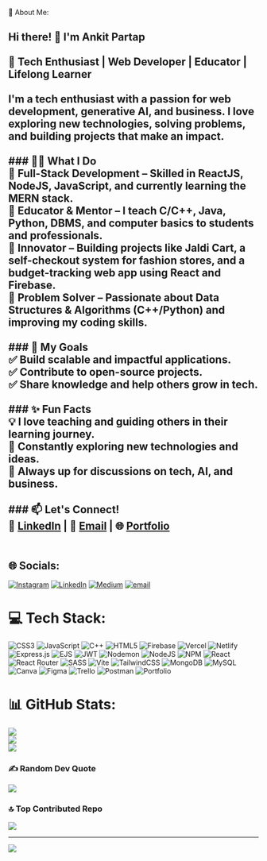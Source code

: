 💫 About Me:
## Hi there! 👋 I'm Ankit Partap  <br><br>🚀 Tech Enthusiast | Web Developer | Educator | Lifelong Learner  <br><br>I'm a **tech enthusiast** with a passion for **web development, generative AI, and business**. I love exploring new technologies, solving problems, and building projects that make an impact.  <br><br>### 👨‍💻 What I Do  <br>🔹 **Full-Stack Development** – Skilled in **ReactJS, NodeJS, JavaScript**, and currently learning the **MERN stack**.  <br>🔹 **Educator & Mentor** – I teach **C/C++, Java, Python, DBMS**, and computer basics to students and professionals.  <br>🔹 **Innovator** – Building projects like **Jaldi Cart**, a self-checkout system for fashion stores, and a **budget-tracking web app** using React and Firebase.  <br>🔹 **Problem Solver** – Passionate about **Data Structures & Algorithms (C++/Python)** and improving my coding skills.  <br><br>### 🎯 My Goals  <br>✅ Build scalable and impactful applications.  <br>✅ Contribute to open-source projects.  <br>✅ Share knowledge and help others grow in tech.  <br><br>### ✨ Fun Facts  <br>💡 I love teaching and guiding others in their learning journey.  <br>📖 Constantly exploring new technologies and ideas.  <br>💬 Always up for discussions on **tech, AI, and business**.  <br><br>### 📫 Let's Connect!  <br>💼 [LinkedIn](#) | 📧 [Email](#) | 🌐 [Portfolio](#)  <br><br>


## 🌐 Socials:
[![Instagram](https://img.shields.io/badge/Instagram-%23E4405F.svg?logo=Instagram&logoColor=white)](https://instagram.com/ankitpartap24) [![LinkedIn](https://img.shields.io/badge/LinkedIn-%230077B5.svg?logo=linkedin&logoColor=white)](https://linkedin.com/in/ankitpartap) [![Medium](https://img.shields.io/badge/Medium-12100E?logo=medium&logoColor=white)](https://medium.com/@ankitpartap24) [![email](https://img.shields.io/badge/Email-D14836?logo=gmail&logoColor=white)](mailto:ankitpartap24@gmail.com) 

# 💻 Tech Stack:
![CSS3](https://img.shields.io/badge/css3-%231572B6.svg?style=for-the-badge&logo=css3&logoColor=white) ![JavaScript](https://img.shields.io/badge/javascript-%23323330.svg?style=for-the-badge&logo=javascript&logoColor=%23F7DF1E) ![C++](https://img.shields.io/badge/c++-%2300599C.svg?style=for-the-badge&logo=c%2B%2B&logoColor=white) ![HTML5](https://img.shields.io/badge/html5-%23E34F26.svg?style=for-the-badge&logo=html5&logoColor=white) ![Firebase](https://img.shields.io/badge/firebase-%23039BE5.svg?style=for-the-badge&logo=firebase) ![Vercel](https://img.shields.io/badge/vercel-%23000000.svg?style=for-the-badge&logo=vercel&logoColor=white) ![Netlify](https://img.shields.io/badge/netlify-%23000000.svg?style=for-the-badge&logo=netlify&logoColor=#00C7B7) ![Express.js](https://img.shields.io/badge/express.js-%23404d59.svg?style=for-the-badge&logo=express&logoColor=%2361DAFB) ![EJS](https://img.shields.io/badge/ejs-%23B4CA65.svg?style=for-the-badge&logo=ejs&logoColor=black) ![JWT](https://img.shields.io/badge/JWT-black?style=for-the-badge&logo=JSON%20web%20tokens) ![Nodemon](https://img.shields.io/badge/NODEMON-%23323330.svg?style=for-the-badge&logo=nodemon&logoColor=%BBDEAD) ![NodeJS](https://img.shields.io/badge/node.js-6DA55F?style=for-the-badge&logo=node.js&logoColor=white) ![NPM](https://img.shields.io/badge/NPM-%23CB3837.svg?style=for-the-badge&logo=npm&logoColor=white) ![React](https://img.shields.io/badge/react-%2320232a.svg?style=for-the-badge&logo=react&logoColor=%2361DAFB) ![React Router](https://img.shields.io/badge/React_Router-CA4245?style=for-the-badge&logo=react-router&logoColor=white) ![SASS](https://img.shields.io/badge/SASS-hotpink.svg?style=for-the-badge&logo=SASS&logoColor=white) ![Vite](https://img.shields.io/badge/vite-%23646CFF.svg?style=for-the-badge&logo=vite&logoColor=white) ![TailwindCSS](https://img.shields.io/badge/tailwindcss-%2338B2AC.svg?style=for-the-badge&logo=tailwind-css&logoColor=white) ![MongoDB](https://img.shields.io/badge/MongoDB-%234ea94b.svg?style=for-the-badge&logo=mongodb&logoColor=white) ![MySQL](https://img.shields.io/badge/mysql-4479A1.svg?style=for-the-badge&logo=mysql&logoColor=white) ![Canva](https://img.shields.io/badge/Canva-%2300C4CC.svg?style=for-the-badge&logo=Canva&logoColor=white) ![Figma](https://img.shields.io/badge/figma-%23F24E1E.svg?style=for-the-badge&logo=figma&logoColor=white) ![Trello](https://img.shields.io/badge/Trello-%23026AA7.svg?style=for-the-badge&logo=Trello&logoColor=white) ![Postman](https://img.shields.io/badge/Postman-FF6C37?style=for-the-badge&logo=postman&logoColor=white) ![Portfolio](https://img.shields.io/badge/Portfolio-%23000000.svg?style=for-the-badge&logo=firefox&logoColor=#FF7139)
# 📊 GitHub Stats:
![](https://github-readme-stats.vercel.app/api?username=ankitpartap&theme=dark&hide_border=false&include_all_commits=false&count_private=false)<br/>
![](https://github-readme-streak-stats.herokuapp.com/?user=ankitpartap&theme=dark&hide_border=false)<br/>
![](https://github-readme-stats.vercel.app/api/top-langs/?username=ankitpartap&theme=dark&hide_border=false&include_all_commits=false&count_private=false&layout=compact)

### ✍️ Random Dev Quote
![](https://quotes-github-readme.vercel.app/api?type=horizontal&theme=dark)

### 🔝 Top Contributed Repo
![](https://github-contributor-stats.vercel.app/api?username=ankitpartap&limit=5&theme=dark&combine_all_yearly_contributions=true)

---
[![](https://visitcount.itsvg.in/api?id=ankitpartap&icon=0&color=0)](https://visitcount.itsvg.in)

<!-- Proudly created with GPRM ( https://gprm.itsvg.in ) -->
